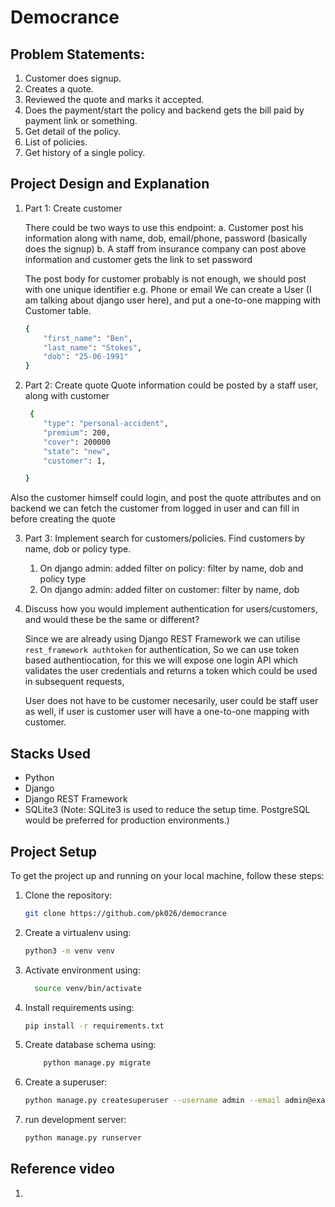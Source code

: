 
# Democrance

## Problem Statements:
1. Customer does signup.
2. Creates a quote.
3. Reviewed the quote and marks it accepted.
4. Does the payment/start the policy and backend gets the bill paid by payment link or something.
5. Get detail of the policy.
6. List of policies.
7. Get history of a single policy.

## Project Design and Explanation

1. Part 1: Create customer

    There could be two ways to use this endpoint:
    a. Customer post his information along with name, dob, email/phone, password (basically does the signup)
    b. A staff from insurance company can post above information and customer gets the link to set password

    The post body for customer probably is not enough, we should post with one unique identifier
    e.g. Phone or email
    We can create a User (I am talking about django user here), and put a one-to-one mapping with Customer table.

    ```bash
    {
        "first_name": "Ben",
        "last_name": "Stokes",
        "dob": "25-06-1991"
    }

2. Part 2: Create quote
    Quote information could be posted by a staff user, along with customer
    ```bash
     {
        "type": "personal-accident",
        "premium": 200,
        "cover": 200000
        "state": "new",
        "customer": 1,

    }

Also the customer himself could login, and post the quote attributes and on backend we can fetch the customer from logged in user and can fill in before creating the quote

3. Part 3: Implement search for customers/policies. Find customers by name, dob or policy type.

    1. On django admin: added filter on policy: filter by name, dob and policy type
    2. On django admin: added filter on customer: filter by name, dob

4. Discuss how you would implement authentication for users/customers, and would these be the same or different?

    Since we are already using Django REST Framework we can utilise `rest_framework authtoken` for authentication, So we can use token based authentiocation, for this we will expose one login API which validates the user credentials and returns a token which could be used in subsequent requests,

    User does not have to be customer necesarily, user could be staff user as well, if user is customer user will have a one-to-one mapping with customer.


## Stacks Used
- Python
- Django
- Django REST Framework
- SQLite3 (Note: SQLite3 is used to reduce the setup time. PostgreSQL would be preferred for production environments.)

## Project Setup

To get the project up and running on your local machine, follow these steps:

1. Clone the repository:
   ```bash
   git clone https://github.com/pk026/democrance
2. Create a virtualenv using:
     ```bash
     python3 -m venv venv
3. Activate environment using:
   ```bash
     source venv/bin/activate
4. Install requirements using:
     ```bash
    pip install -r requirements.txt
5. Create database schema using:
    ```bash
        python manage.py migrate
6. Create a superuser:
    ```bash
    python manage.py createsuperuser --username admin --email admin@example.com
7. run development server:
    ```bash
    python manage.py runserver

## Reference video

1. 
